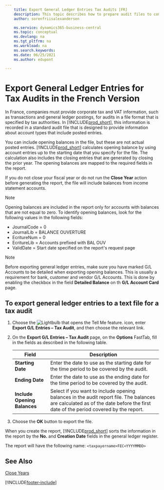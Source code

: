 ```yaml
---
    title: Export General Ledger Entries Tax Audits [FR]
    description: This topic describes how to prepare audit files to comply with the specified tax regulations in France.
    author: sorenfriisalexandersen

    ms.service: dynamics365-business-central
    ms.topic: conceptual
    ms.devlang: na
    ms.tgt_pltfrm: na
    ms.workload: na
    ms.search.keywords:
    ms.date: 06/25/2021
    ms.author: edupont

---
```

# Export General Ledger Entries for Tax Audits in the French Version
In France, companies must provide corporate tax and VAT information, such as transactions and general ledger postings, for audits in a file format that is specified by tax authorities. In [!INCLUDE[prod_short](../../includes/prod_short.md)], this information is recorded in a standard audit file that is designed to provide information about account types that include posted entries.

You can include opening balances in the file, but these are not actual posted entries. [!INCLUDE[prod_short](../../includes/prod_short.md)] calculates opening balance by using account entries up to the starting date that you specify for the file. The calculation also includes the closing entries that are generated by closing the prior year. The opening balances are mapped to the required fields in the report.  

If you do not close your fiscal year or do not run the **Close Year** action before generating the report, the file will include balances from income statement accounts.  

> [!NOTE]  
>  Opening balances are included in the report only for accounts with balances that are not equal to zero. To identify opening balances, look for the following values in the following fields:  
>   
>  -  JournalCode = 0  
> -   JournalLib = BALANCE OUVERTURE  
> -   EcritureNum = 0  
> -   EcritureLib = Accounts prefixed with BAL OUV  
> -   ValidDate = Start date specified on the report's request page  

> [!NOTE]  
>  Before exporting general ledger entries, make sure you have marked G/L Accounts to be detailed when exporting opening balances. This is usually a requirement for bank, customer and vendor G/L Accounts. This is done by enabling the checkbox in the field **Detailed Balance** on th **G/L Account Card** page.
>   

## To export general ledger entries to a text file for a tax audit  
1.  Choose the ![Lightbulb that opens the Tell Me feature.](../../media/ui-search/search_small.png "Tell me what you want to do") icon, enter **Export G/L Entries – Tax Audit**, and then choose the relevant link.  
2.  On the **Export G/L Entries – Tax Audit** page, on the **Options** FastTab, fill in the fields as described in the following table.  

    |Field|Description|  
    |---------------------------------|---------------------------------------|  
    |**Starting Date**|Enter the date to use as the starting date for the time period to be covered by the audit.|  
    |**Ending Date**|Enter the date to use as the ending date for the time period to be covered by the audit.|  
    |**Include Opening Balances**|Select if you want to include opening balances in the audit report file. The balances are calculated as of the date before the first date of the period covered by the report.|  

3.  Choose the **OK** button to export the file.  

When you create the report, [!INCLUDE[prod_short](../../includes/prod_short.md)] sorts the information in the report by the **No.** and **Creation Date** fields in the general ledger register.  

The report will have the following name: `<taxpayername>FEC<YYYYMMDD>`  

## See Also

 [Close Years](how-to-close-years.md)


[!INCLUDE[footer-include](../../includes/footer-banner.md)]